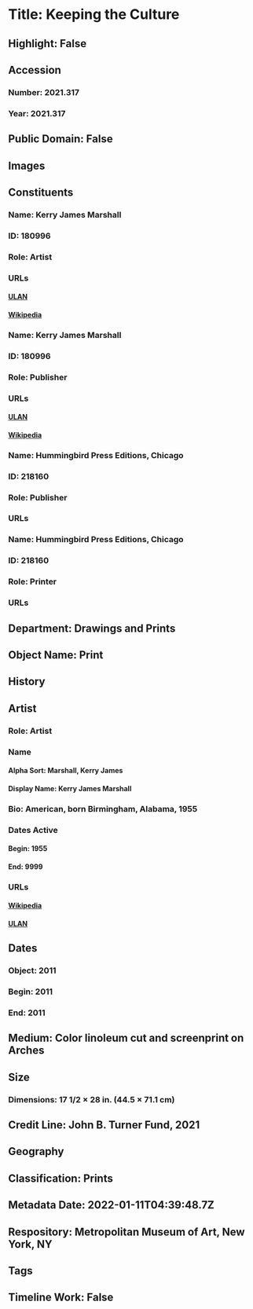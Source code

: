# Title: Keeping the Culture
## Highlight: False
## Accession
### Number: 2021.317
### Year: 2021.317
## Public Domain: False
## Images
## Constituents
### Name: Kerry James Marshall
### ID: 180996
### Role: Artist
### URLs
#### [ULAN](http://vocab.getty.edu/page/ulan/500116210)
#### [Wikipedia](https://www.wikidata.org/wiki/Q832432)
### Name: Kerry James Marshall
### ID: 180996
### Role: Publisher
### URLs
#### [ULAN](http://vocab.getty.edu/page/ulan/500116210)
#### [Wikipedia](https://www.wikidata.org/wiki/Q832432)
### Name: Hummingbird Press Editions, Chicago
### ID: 218160
### Role: Publisher
### URLs
### Name: Hummingbird Press Editions, Chicago
### ID: 218160
### Role: Printer
### URLs
## Department: Drawings and Prints
## Object Name: Print
## History
## Artist
### Role: Artist
### Name
#### Alpha Sort: Marshall, Kerry James
#### Display Name: Kerry James Marshall
### Bio: American, born Birmingham, Alabama, 1955
### Dates Active
#### Begin: 1955
#### End: 9999
### URLs
#### [Wikipedia](https://www.wikidata.org/wiki/Q832432)
#### [ULAN](http://vocab.getty.edu/page/ulan/500116210)
## Dates
### Object: 2011
### Begin: 2011
### End: 2011
## Medium: Color linoleum cut and screenprint on Arches
## Size
### Dimensions: 17 1/2 × 28 in. (44.5 × 71.1 cm)
## Credit Line: John B. Turner Fund, 2021
## Geography
## Classification: Prints
## Metadata Date: 2022-01-11T04:39:48.7Z
## Respository: Metropolitan Museum of Art, New York, NY
## Tags
## Timeline Work: False